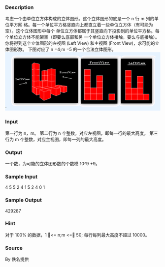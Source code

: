 
### Description
考虑一个由单位立方体构成的立体图形。这个立体图形的底是一个 n 行 m 列的单位平方网
格。每一个单位平方格竖直向上都直立着一些单位立方体（有可能为空）。这个立体图形中每个
单位立方体都属于其竖直向下投影到的单位平方格。每个单位立方体不能架空（即要么底部和另
一个单位立方体接触，要么与底接触）。
你将得到这个立体图形的左视图 (Left View) 和主视图 (Front View)，求可能的立体图形数。
下图对应了 n =4;m =5 的一个合法立体图形。
![](/JudgeOnline/upload/201503/ccc.PNG)


### Input
第一行为 n，m。
第二行为 n 个整数，对应左视图，即每一行的最大高度。
第三行为 m 个整数，对应主视图，即每一列的最大高度。



### Output
一个数，为可能的立体图形数的个数模 10^9 +9。


### Sample Input
4 5
5 2 4 1
5 2 4 0 1
### Sample Output
429287
### Hint
对于 100% 的数据，1 <= n;m <= 50; 每行每列最大高度不超过 10000。



### Source
By 佚名提供